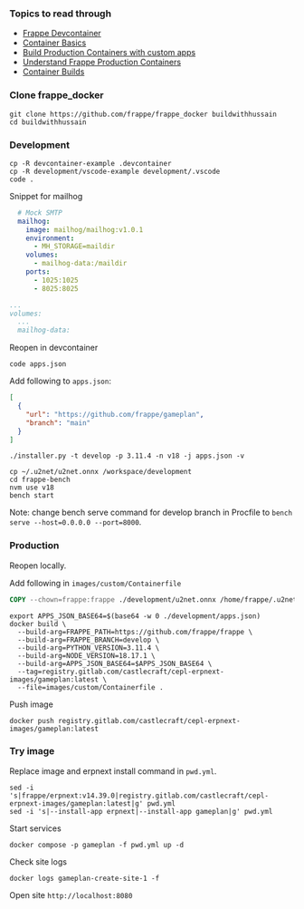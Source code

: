 ### Topics to read through

- [Frappe Devcontainer](https://github.com/frappe/frappe_docker/blob/main/docs/development.md#setup-bench--new-site-using-script)
- [Container Basics](https://discuss.frappe.io/t/container-basics/99306)
- [Build Production Containers with custom apps](https://github.com/frappe/frappe_docker/blob/main/docs/custom-apps.md)
- [Understand Frappe Production Containers](https://github.com/frappe/frappe_docker/blob/main/docs/single-compose-setup.md)
- [Container Builds](https://discuss.frappe.io/t/container-builds/99916)

### Clone frappe_docker

```shell
git clone https://github.com/frappe/frappe_docker buildwithhussain
cd buildwithhussain
```

### Development

```shell
cp -R devcontainer-example .devcontainer
cp -R development/vscode-example development/.vscode
code .
```

Snippet for mailhog

```yaml
  # Mock SMTP
  mailhog:
    image: mailhog/mailhog:v1.0.1
    environment:
      - MH_STORAGE=maildir
    volumes:
      - mailhog-data:/maildir
    ports:
      - 1025:1025
      - 8025:8025

...
volumes:
  ...
  mailhog-data:
```

Reopen in devcontainer

```shell
code apps.json
```

Add following to `apps.json`:

```json
[
  {
    "url": "https://github.com/frappe/gameplan",
    "branch": "main"
  }
]
```

```shell
./installer.py -t develop -p 3.11.4 -n v18 -j apps.json -v

cp ~/.u2net/u2net.onnx /workspace/development
cd frappe-bench
nvm use v18
bench start
```

Note: change bench serve command for develop branch in Procfile to `bench serve --host=0.0.0.0 --port=8000`.

### Production

Reopen locally.

Add following in `images/custom/Containerfile`

```Dockerfile
COPY --chown=frappe:frappe ./development/u2net.onnx /home/frappe/.u2net/u2net.onnx
```

```shell
export APPS_JSON_BASE64=$(base64 -w 0 ./development/apps.json)
docker build \
  --build-arg=FRAPPE_PATH=https://github.com/frappe/frappe \
  --build-arg=FRAPPE_BRANCH=develop \
  --build-arg=PYTHON_VERSION=3.11.4 \
  --build-arg=NODE_VERSION=18.17.1 \
  --build-arg=APPS_JSON_BASE64=$APPS_JSON_BASE64 \
  --tag=registry.gitlab.com/castlecraft/cepl-erpnext-images/gameplan:latest \
  --file=images/custom/Containerfile .
```

Push image

```shell
docker push registry.gitlab.com/castlecraft/cepl-erpnext-images/gameplan:latest
```

### Try image

Replace image and erpnext install command in `pwd.yml`.

```shell
sed -i 's|frappe/erpnext:v14.39.0|registry.gitlab.com/castlecraft/cepl-erpnext-images/gameplan:latest|g' pwd.yml
sed -i 's|--install-app erpnext|--install-app gameplan|g' pwd.yml
```

Start services

```shell
docker compose -p gameplan -f pwd.yml up -d
```

Check site logs

```shell
docker logs gameplan-create-site-1 -f
```

Open site `http://localhost:8080`
